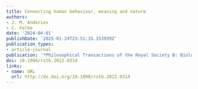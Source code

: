 ```yaml
---
title: Connecting human behaviour, meaning and nature
authors:
- J. M. Anderies
- C. Folke
date: '2024-04-01'
publishDate: '2025-01-24T23:51:15.153939Z'
publication_types:
- article-journal
publication: '*Philosophical Transactions of the Royal Society B: Biological Sciences*'
doi: 10.1098/rstb.2022.0314
links:
- name: URL
  url: http://dx.doi.org/10.1098/rstb.2022.0314
---
```

